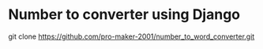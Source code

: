 # Number to converter using Django

git clone https://github.com/pro-maker-2001/number_to_word_converter.git
